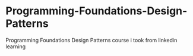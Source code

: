 # Programming-Foundations-Design-Patterns
Programming Foundations Design Patterns course i took from linkedin learning
